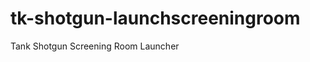 tk-shotgun-launchscreeningroom
==============================

Tank Shotgun Screening Room Launcher
